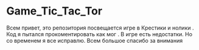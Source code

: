 # Game_Tic_Tac_Tor
Всем привет, это репозитория посвещается игре в Крестики и нолики . Код я пытался прокоментировать как мог . В игре есть недостатки. Но со временем я все исправлю. Всем большое спасибо за внимания
